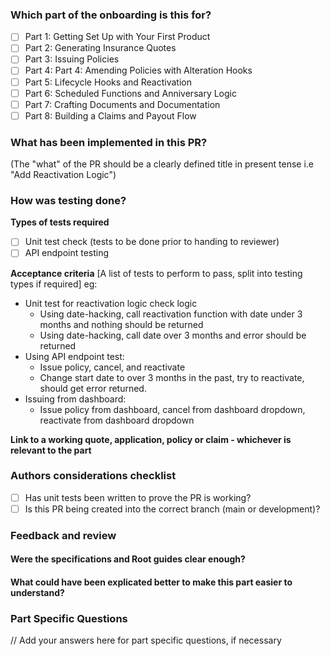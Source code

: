 ### Which part of the onboarding is this for?

- [ ] Part 1: Getting Set Up with Your First Product
- [ ] Part 2: Generating Insurance Quotes
- [ ] Part 3: Issuing Policies
- [ ] Part 4: Part 4: Amending Policies with Alteration Hooks
- [ ] Part 5: Lifecycle Hooks and Reactivation
- [ ] Part 6: Scheduled Functions and Anniversary Logic
- [ ] Part 7: Crafting Documents and Documentation
- [ ] Part 8: Building a Claims and Payout Flow

### What has been implemented in this PR?

(The "what" of the PR should be a clearly defined title in present tense i.e "Add Reactivation Logic")

### How was testing done?

**Types of tests required**

- [ ] Unit test check (tests to be done prior to handing to reviewer)
- [ ] API endpoint testing

**Acceptance criteria**
[A list of tests to perform to pass, split into testing types if required] eg:

- Unit test for reactivation logic check logic
  - Using date-hacking, call reactivation function with date under 3 months and nothing should be returned
  - Using date-hacking, call date over 3 months and error should be returned
- Using API endpoint test:
  - Issue policy, cancel, and reactivate
  - Change start date to over 3 months in the past, try to reactivate, should get error returned.
- Issuing from dashboard:
  - Issue policy from dashboard, cancel from dashboard dropdown, reactivate from dashboard dropdown
 
**Link to a working quote, application, policy or claim - whichever is relevant to the part**

[]()

### Authors considerations checklist

- [ ] Has unit tests been written to prove the PR is working?
- [ ] Is this PR being created into the correct branch (main or development)?

### Feedback and review

#### Were the specifications and Root guides clear enough?

#### What could have been explicated better to make this part easier to understand?

### Part Specific Questions

// Add your answers here for part specific questions, if necessary 
